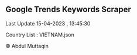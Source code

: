 

## Google Trends Keywords Scraper 
 
Last Update 15-04-2023 , 13:45:30

Country List :
VIETNAM.json



© Abdul Muttaqin 
